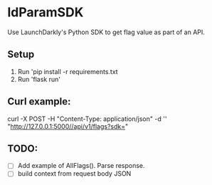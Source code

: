 # ldParamSDK
Use LaunchDarkly's Python SDK to get flag value as part of an API. 

## Setup
1. Run 'pip install -r requirements.txt 
2. Run 'flask run'

## Curl example:
curl -X POST -H "Content-Type: application/json" -d '<key-for-user>' "http://127.0.0.1:5000//api/v1/flags?sdk=<server-side-key>"

## TODO:
- [ ] Add example of AllFlags(). Parse response.
- [ ] build context from request body JSON
